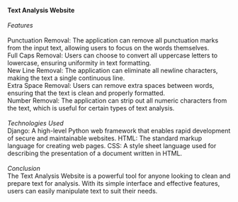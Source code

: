 <b>Text Analysis Website</b>
<br>
<br>
<i>Features</i>
<br>
<br>
Punctuation Removal: The application can remove all punctuation marks from the input text, allowing users to focus on the words themselves.
<br>
Full Caps Removal: Users can choose to convert all uppercase letters to lowercase, ensuring uniformity in text formatting.
<br>
New Line Removal: The application can eliminate all newline characters, making the text a single continuous line.
<br>
Extra Space Removal: Users can remove extra spaces between words, ensuring that the text is clean and properly formatted.
<br>
Number Removal: The application can strip out all numeric characters from the text, which is useful for certain types of text analysis.
<br>
<br>
<i>Technologies Used</i>
<br>
Django: A high-level Python web framework that enables rapid development of secure and maintainable websites.
HTML: The standard markup language for creating web pages.
CSS: A style sheet language used for describing the presentation of a document written in HTML.
<br>
<br>
<i>Conclusion</i>
<br>
The Text Analysis Website is a powerful tool for anyone looking to clean and prepare text for analysis. With its simple interface and effective features, users can easily manipulate text to suit their needs.
